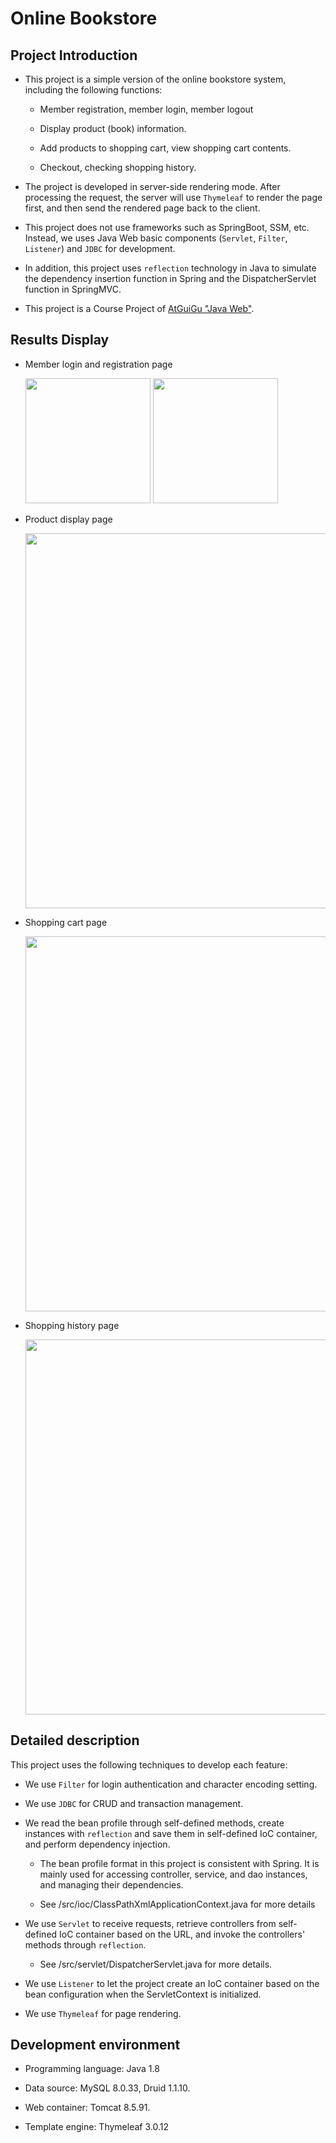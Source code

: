 # Online Bookstore

## Project Introduction

* This project is a simple version of the online bookstore system, including the following functions:

    * Member registration, member login, member logout

    * Display product (book) information.

    * Add products to shopping cart, view shopping cart contents.

    * Checkout, checking shopping history.

* The project is developed in server-side rendering mode. After processing the request, the server will use `Thymeleaf` to render the page first, and then send the rendered page back to the client.

* This project does not use frameworks such as SpringBoot, SSM, etc. Instead, we uses Java Web basic components (`Servlet`, `Filter`, `Listener`) and `JDBC` for development.

* In addition, this project uses `reflection` technology in Java to simulate the dependency insertion function in Spring and the DispatcherServlet function in SpringMVC.

* This project is a Course Project of [AtGuiGu "Java Web"](https://www.youtube.com/playlist?list=PLmOn9nNkQxJGKsCUQt6CpDmE2SjBOyLkK).

## Results Display

* Member login and registration page

  <img src="https://github.com/Ivan-Fang/BookStore/assets/40261483/7eab87bb-fc5c-42bc-b75b-7763fc11736a" height="200px">
  <img src="https://github.com/Ivan-Fang/BookStore/assets/40261483/fc85869b-8b3d-4476-a0c8-da230c7325de" height="200px">

* Product display page

   <img src="https://github.com/Ivan-Fang/BookStore/assets/40261483/73892648-9278-4b9a-a4f3-7d464705103e" width="600px"><br/>

* Shopping cart page
  
   <img src="https://github.com/Ivan-Fang/BookStore/assets/40261483/dcc8c809-2a0a-4683-87b1-e76059ad3f83" width="600px"><br/>

* Shopping history page
  
   <img src="https://github.com/Ivan-Fang/BookStore/assets/40261483/03eaf970-ffcc-4196-86ee-d93eeb1173d9" width="600px"><br/>

## Detailed description

This project uses the following techniques to develop each feature:

* We use `Filter` for login authentication and character encoding setting.

* We use `JDBC` for CRUD and transaction management.

* We read the bean profile through self-defined methods, create instances with `reflection` and save them in self-defined IoC container, and perform dependency injection.

    * The bean profile format in this project is consistent with Spring. It is mainly used for accessing controller, service, and dao instances, and managing their dependencies.

    * See /src/ioc/ClassPathXmlApplicationContext.java for more details

* We use `Servlet` to receive requests, retrieve controllers from self-defined IoC container based on the URL, and invoke the controllers' methods through `reflection`.

    * See /src/servlet/DispatcherServlet.java for more details.

* We use `Listener` to let the project create an IoC container based on the bean configuration when the ServletContext is initialized.

* We use `Thymeleaf` for page rendering.

## Development environment

* Programming language: Java 1.8

* Data source: MySQL 8.0.33, Druid 1.1.10.

* Web container: Tomcat 8.5.91.

* Template engine: Thymeleaf 3.0.12
